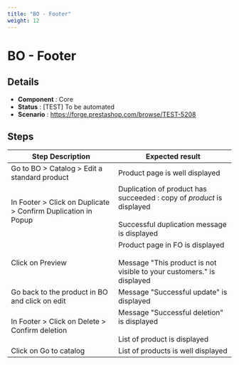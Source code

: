```yaml
---
title: "BO - Footer"
weight: 12
---
```


# BO - Footer
## Details
* **Component** : Core
* **Status** : [TEST] To be automated
* **Scenario** : https://forge.prestashop.com/browse/TEST-5208

## Steps
| Step Description | Expected result |
| ----- | ----- |
| Go to BO > Catalog > Edit a standard product | Product page is well displayed |
| In Footer > Click on Duplicate > Confirm Duplication in Popup | Duplication of product has succeeded : copy of _product_ is displayed<br><br>Successful duplication message is displayed |
| Click on Preview | Product page in FO is displayed<br><br>Message "This product is not visible to your customers." is displayed |
| Go back to the product in BO and click on edit | Message "Successful update" is displayed |
| In Footer > Click on Delete > Confirm deletion | Message "Successful deletion" is displayed<br><br>List of product is displayed |
| Click on Go to catalog | List of products is well displayed |

